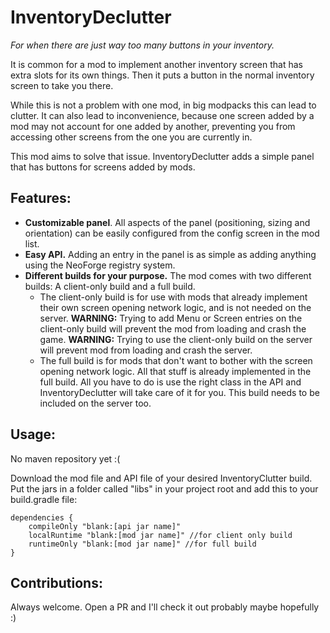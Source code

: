 
# InventoryDeclutter
_For when there are just way too many buttons in your inventory._

It is common for a mod to implement another inventory screen that has extra slots for
its own things. Then it puts a button in the normal inventory screen to take you there.

While this is not a problem with one mod, in big modpacks this can lead to clutter. It can also lead to inconvenience,
because one screen added by a mod may not account for one added by another, preventing you from accessing other screens
from the one you are currently in.

This mod aims to solve that issue. InventoryDeclutter adds a simple panel that has buttons for screens added by mods.

## Features:
* **Customizable panel**. All aspects of the panel (positioning, sizing and orientation) can be easily
configured from the config screen in the mod list.
* **Easy API.** Adding an entry in the panel is as simple as adding anything using the
NeoForge registry system.
* **Different builds for your purpose.** The mod comes with two different builds: A client-only build
and a full build. 
  * The client-only build is for use with mods that already implement their own screen opening network 
  logic, and is not needed on the server.
  **WARNING:** Trying to add Menu or Screen entries on the client-only build will prevent the mod from loading and crash the game.
  **WARNING:** Trying to use the client-only build on the server will prevent mod from loading and crash the server.
  * The full build is for mods that don't want to bother with the screen opening network logic. All that stuff is 
  already implemented in the full build. All you have to do is use the right class in the API and InventoryDeclutter 
  will take care of it for you. This build needs to be included on the server too.

## Usage:
No maven repository yet :(

Download the mod file and API file of your desired InventoryClutter build.
Put the jars in a folder called "libs" in your project root and add this to your build.gradle file:

```
dependencies {
    compileOnly "blank:[api jar name]"
    localRuntime "blank:[mod jar name]" //for client only build
    runtimeOnly "blank:[mod jar name]" //for full build
}
```

## Contributions:

Always welcome. Open a PR and I'll check it out probably maybe hopefully :)

